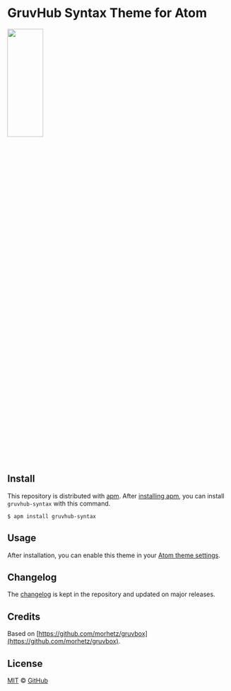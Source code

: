 # GruvHub Syntax Theme for Atom 

<a href="https://atom.io/packages/gruvhub-syntax"><img src="http://i.imgur.com/WOcQMGg.png" align="center" height="25%" width="40%" ></a>

## Install

This repository is distributed with [apm][apm]. After [installing apm][install-apm], you can install `gruvhub-syntax` with this command.

```
$ apm install gruvhub-syntax
```

## Usage

After installation, you can enable this theme in your [Atom theme settings](http://flight-manual.atom.io/using-atom/sections/atom-packages/#_atom_themes).

## Changelog

The [changelog](https://github.com/Perelan/Gruvhub/blob/master/CHANGELOG.md) is kept in the repository and updated on major releases.

## Credits
Based on [https://github.com/morhetz/gruvbox](https://github.com/morhetz/gruvbox).

## License

[MIT](./LICENSE) &copy; [GitHub](https://github.com/)

[docs]: http://primercss.io/
[npm]: https://www.npmjs.com/
[install-npm]: https://docs.npmjs.com/getting-started/installing-node
[install-apm]: https://github.com/atom/apm#installing
[sass]: http://sass-lang.com/
[apm]: https://atom.io/themes
